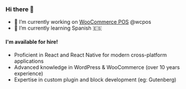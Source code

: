 ### Hi there 👋

- 🔭 I’m currently working on [WooCommerce POS](https://wcpos.com) @wcpos
- 🌱 I’m currently learning Spanish 🇪🇸

#### I'm available for hire!
- Proficient in React and React Native for modern cross-platform applications
- Advanced knowledge in WordPress & WooCommerce (over 10 years experience)
- Expertise in custom plugin and block development (eg: Gutenberg)
